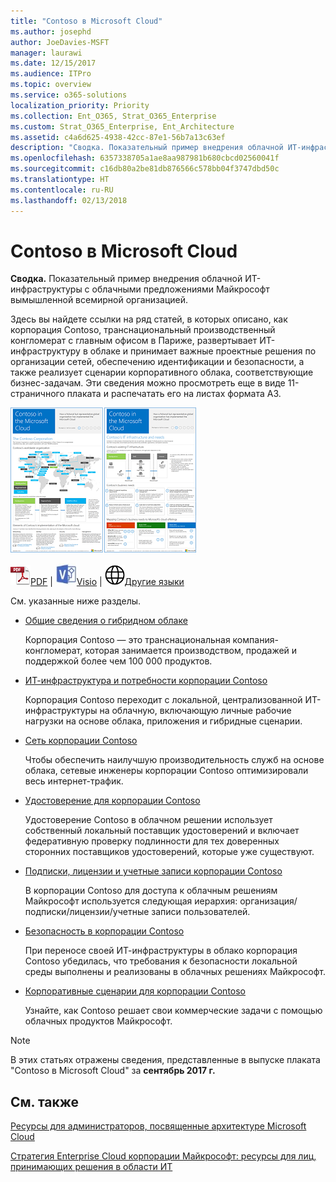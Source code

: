 ```yaml
---
title: "Contoso в Microsoft Cloud"
ms.author: josephd
author: JoeDavies-MSFT
manager: laurawi
ms.date: 12/15/2017
ms.audience: ITPro
ms.topic: overview
ms.service: o365-solutions
localization_priority: Priority
ms.collection: Ent_O365, Strat_O365_Enterprise
ms.custom: Strat_O365_Enterprise, Ent_Architecture
ms.assetid: c4a6d625-4938-42cc-87e1-56b7a13c63ef
description: "Сводка. Показательный пример внедрения облачной ИТ-инфраструктуры с облачными предложениями Майкрософт вымышленной всемирной организацией."
ms.openlocfilehash: 6357338705a1ae8aa987981b680cbcd02560041f
ms.sourcegitcommit: c16db80a2be81db876566c578bb04f3747dbd50c
ms.translationtype: HT
ms.contentlocale: ru-RU
ms.lasthandoff: 02/13/2018
---
```

# <a name="contoso-in-the-microsoft-cloud"></a>Contoso в Microsoft Cloud

 **Сводка.** Показательный пример внедрения облачной ИТ-инфраструктуры с облачными предложениями Майкрософт вымышленной всемирной организацией.
  
Здесь вы найдете ссылки на ряд статей, в которых описано, как корпорация Contoso, транснациональный производственный конгломерат с главным офисом в Париже, развертывает ИТ-инфраструктуру в облаке и принимает важные проектные решения по организации сетей, обеспечению идентификации и безопасности, а также реализует сценарии корпоративного облака, соответствующие бизнес-задачам. Эти сведения можно просмотреть еще в виде 11-страничного плаката и распечатать его на листах формата A3.
  
[![Эскиз плаката "Contoso в Microsoft Cloud".](images/Contoso_Poster/Thumbnail.png)](https://www.microsoft.com/download/details.aspx?id=54427)
  
![PDF-файл](images/Common_Images/PDFIcon.png)[PDF](https://go.microsoft.com/fwlink/p/?linkid=842085)  | ![Файл Visio](images/Common_Images/VisioIcon.png)[Visio](https://go.microsoft.com/fwlink/p/?linkid=842086)  | ![Страница с версиями на других языках](images/Common_Images/GlobeIcon.png)[Другие языки](https://www.microsoft.com/download/details.aspx?id=54427)
  
См. указанные ниже разделы.
  
- [Общие сведения о гибридном облаке](hybrid-cloud-overview.md)
    
    Корпорация Contoso — это транснациональная компания-конгломерат, которая занимается производством, продажей и поддержкой более чем 100 000 продуктов.
    
- [ИТ-инфраструктура и потребности корпорации Contoso](contoso-it-infrastructure-and-needs.md)
    
    Корпорация Contoso переходит с локальной, централизованной ИТ-инфраструктуры на облачную, включающую личные рабочие нагрузки на основе облака, приложения и гибридные сценарии.
    
- [Сеть корпорации Contoso](networking-for-the-contoso-corporation.md)
    
    Чтобы обеспечить наилучшую производительность служб на основе облака, сетевые инженеры корпорации Contoso оптимизировали весь интернет-трафик.
    
- [Удостоверение для корпорации Contoso](identity-for-the-contoso-corporation.md)
    
    Удостоверение Contoso в облачном решении использует собственный локальный поставщик удостоверений и включает федеративную проверку подлинности для тех доверенных сторонних поставщиков удостоверений, которые уже существуют.
    
- [Подписки, лицензии и учетные записи корпорации Contoso](subscriptions-licenses-and-user-accounts-for-the-contoso-corporation.md)
    
    В корпорации Contoso для доступа к облачным решениям Майкрософт используется следующая иерархия: организация/подписки/лицензии/учетные записи пользователей.
    
- [Безопасность в корпорации Contoso](security-for-the-contoso-corporation.md)
    
    При переносе своей ИТ-инфраструктуры в облако корпорация Contoso убедилась, что требования к безопасности локальной среды выполнены и реализованы в облачных решениях Майкрософт.
    
- [Корпоративные сценарии для корпорации Contoso](enterprise-scenarios-for-the-contoso-corporation.md)
    
    Узнайте, как Contoso решает свои коммерческие задачи с помощью облачных продуктов Майкрософт.
    
> [!NOTE]
> В этих статьях отражены сведения, представленные в выпуске плаката "Contoso в Microsoft Cloud" за **сентябрь 2017 г.**
  
## <a name="see-also"></a>См. также

[Ресурсы для администраторов, посвященные архитектуре Microsoft Cloud](microsoft-cloud-it-architecture-resources.md)

[Стратегия Enterprise Cloud корпорации Майкрософт: ресурсы для лиц, принимающих решения в области ИТ](https://sway.com/FJ2xsyWtkJc2taRD)



